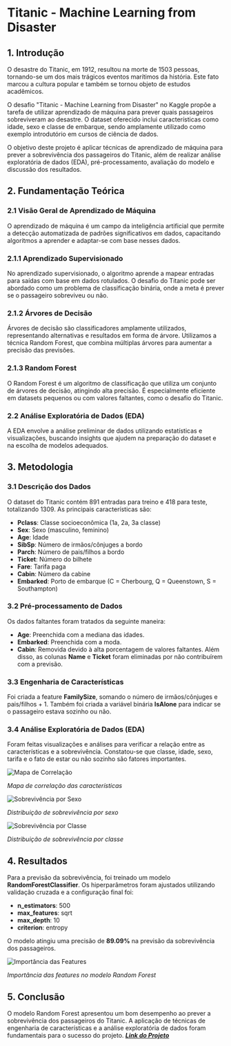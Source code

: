 # Titanic - Machine Learning from Disaster

## 1. Introdução
O desastre do Titanic, em 1912, resultou na morte de 1503 pessoas, tornando-se um dos mais trágicos eventos marítimos da história. Este fato marcou a cultura popular e também se tornou objeto de estudos acadêmicos.

O desafio "Titanic - Machine Learning from Disaster" no Kaggle propõe a tarefa de utilizar aprendizado de máquina para prever quais passageiros sobreviveram ao desastre. O dataset oferecido inclui características como idade, sexo e classe de embarque, sendo amplamente utilizado como exemplo introdutório em cursos de ciência de dados.

O objetivo deste projeto é aplicar técnicas de aprendizado de máquina para prever a sobrevivência dos passageiros do Titanic, além de realizar análise exploratória de dados (EDA), pré-processamento, avaliação do modelo e discussão dos resultados.

## 2. Fundamentação Teórica

### 2.1 Visão Geral de Aprendizado de Máquina
O aprendizado de máquina é um campo da inteligência artificial que permite a detecção automatizada de padrões significativos em dados, capacitando algoritmos a aprender e adaptar-se com base nesses dados.

### 2.1.1 Aprendizado Supervisionado
No aprendizado supervisionado, o algoritmo aprende a mapear entradas para saídas com base em dados rotulados. O desafio do Titanic pode ser abordado como um problema de classificação binária, onde a meta é prever se o passageiro sobreviveu ou não.

### 2.1.2 Árvores de Decisão
Árvores de decisão são classificadores amplamente utilizados, representando alternativas e resultados em forma de árvore. Utilizamos a técnica Random Forest, que combina múltiplas árvores para aumentar a precisão das previsões.

### 2.1.3 Random Forest
O Random Forest é um algoritmo de classificação que utiliza um conjunto de árvores de decisão, atingindo alta precisão. É especialmente eficiente em datasets pequenos ou com valores faltantes, como o desafio do Titanic.

### 2.2 Análise Exploratória de Dados (EDA)
A EDA envolve a análise preliminar de dados utilizando estatísticas e visualizações, buscando insights que ajudem na preparação do dataset e na escolha de modelos adequados.

## 3. Metodologia

### 3.1 Descrição dos Dados
O dataset do Titanic contém 891 entradas para treino e 418 para teste, totalizando 1309. As principais características são:
- **Pclass**: Classe socioeconômica (1a, 2a, 3a classe)
- **Sex**: Sexo (masculino, feminino)
- **Age**: Idade
- **SibSp**: Número de irmãos/cônjuges a bordo
- **Parch**: Número de pais/filhos a bordo
- **Ticket**: Número do bilhete
- **Fare**: Tarifa paga
- **Cabin**: Número da cabine
- **Embarked**: Porto de embarque (C = Cherbourg, Q = Queenstown, S = Southampton)

### 3.2 Pré-processamento de Dados
Os dados faltantes foram tratados da seguinte maneira:
- **Age**: Preenchida com a mediana das idades.
- **Embarked**: Preenchida com a moda.
- **Cabin**: Removida devido à alta porcentagem de valores faltantes.
Além disso, as colunas **Name** e **Ticket** foram eliminadas por não contribuírem com a previsão.

### 3.3 Engenharia de Características
Foi criada a feature **FamilySize**, somando o número de irmãos/cônjuges e pais/filhos + 1. Também foi criada a variável binária **IsAlone** para indicar se o passageiro estava sozinho ou não.

### 3.4 Análise Exploratória de Dados (EDA)
Foram feitas visualizações e análises para verificar a relação entre as características e a sobrevivência. Constatou-se que classe, idade, sexo, tarifa e o fato de estar ou não sozinho são fatores importantes.

![Mapa de Correlação](https://github.com/user-attachments/assets/d30b346e-180d-42e8-ac34-f5cc8de36194)

*Mapa de correlação das características*

![Sobrevivência por Sexo](https://github.com/user-attachments/assets/a1853c0c-1a56-4f67-b3e1-405ccecfe79a)

*Distribuição de sobrevivência por sexo*

![Sobrevivência por Classe](https://github.com/user-attachments/assets/6ef3a99d-d512-4949-a9b0-e61b807f189c)

*Distribuição de sobrevivência por classe*

## 4. Resultados

Para a previsão da sobrevivência, foi treinado um modelo **RandomForestClassifier**. Os hiperparâmetros foram ajustados utilizando validação cruzada e a configuração final foi:
- **n_estimators**: 500
- **max_features**: sqrt
- **max_depth**: 10
- **criterion**: entropy

O modelo atingiu uma precisão de **89.09%** na previsão da sobrevivência dos passageiros.

![Importância das Features](https://github.com/user-attachments/assets/ad4e9a87-652f-440e-8568-552a8b69d145)

*Importância das features no modelo Random Forest*

## 5. Conclusão
O modelo Random Forest apresentou um bom desempenho ao prever a sobrevivência dos passageiros do Titanic. A aplicação de técnicas de engenharia de características e a análise exploratória de dados foram fundamentais para o sucesso do projeto. ***[Link do Projeto](https://github.com/RegretCode/Ferramentas-de-Inteligencia-Artificial/blob/main/Trabalho%20Final/Trabalho-Final-FerrIA.ipynb)***
